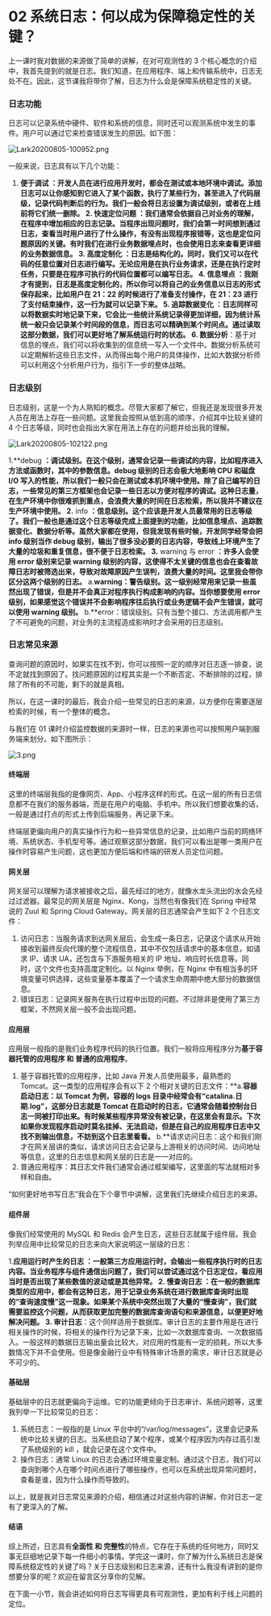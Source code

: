 # 02 系统日志：何以成为保障稳定性的关键？

上一课时我对数据的来源做了简单的讲解，在对可观测性的 3 个核心概念的介绍中，我首先提到的就是日志。我们知道，在应用程序、端上和传输系统中，日志无处不在。因此，这节课我将带你了解，日志为什么会是保障系统稳定性的关键。

### 日志功能

日志可以记录系统中硬件、软件和系统的信息，同时还可以观测系统中发生的事件。用户可以通过它来检查错误发生的原因。如下图：

![Lark20200805-100952.png](assets/CgqCHl8qWrmAflAzAAGAn77KKSE971.png)

一般来说，日志具有以下几个功能：

1. **便于调试 **：开发人员在进行应用开发时，都会在测试或本地环境中调试。添加日志可以让你感知到它进入了某个函数，执行了某些行为，甚至进入了代码层级，记录代码判断后的行为。我们一般会将日志设置为调试级别，或者在上线前将它们统一删除。
   2.** 快速定位问题 **：我们通常会依据自己对业务的理解，在程序中增加相应的日志记录。当程序出现问题时，我们会第一时间想到通过日志，查看当时用户进行了什么操作，有没有出现程序报错等，这也是定位问题原因的关键。有时我们在进行业务数据埋点时，也会使用日志来查看更详细的业务数据信息。
   3.** 高度定制化 **：日志是结构化的。同时，我们又可以在代码的任意位置对日志进行编写。无论应用是在执行业务请求，还是在执行定时任务，只要是在程序可执行的代码位置都可以编写日志。
   4.** 信息埋点 **：我刚才有提到，日志是高度定制化的，所以你可以将自己的业务信息以日志的形式保存起来，比如用户在 21：22 的时候进行了准备支付操作，在 21：23 进行了支付结束操作，这一行为就可以记录下来。
   5.** 追踪数据变化 **：日志同样可以将数据实时地记录下来，它会比一些统计系统记录得更加详细，因为统计系统一般只会记录某个时间段的信息，而日志可以精确到某个时间点。通过读取这部分数据，我们可以更好地了解系统运行时的状态。
   6.** 数据分析**：基于对信息的埋点，我们可以将收集到的信息统一写入一个文件中。数据分析系统可以定期解析这些日志文件，从而得出每个用户的具体操作，比如大数据分析师可以利用这个分析用户行为，指引下一步的整体战略。

### 日志级别

日志级别，这是一个为人熟知的概念。尽管大家都了解它，但我还是发现很多开发人员在用法上存在一些问题。这里我会按照从低到高的顺序，介绍其中比较关键的 4 个日志等级，同时也会指出大家在用法上存在的问题并给出我的理解。

![Lark20200805-102122.png](assets/CgqCHl8qWvGAFSXqAADfoMRTx1w354.png)

1.\*\*debug **：调试级别。在这个级别，通常会记录一些调试的内容，比如程序进入方法或函数时，其中的参数信息。debug 级别的日志会极大地影响 CPU 和磁盘 I/O 写入的性能，所以我们一般只会在测试或本机环境中使用。除了自己编写的日志，一些常见的第三方框架也会记录一些日志以方便对程序的调试。这种日志量，在生产环境中你很难抓到重点，会浪费大量的时间在日志检索，所以我并不建议在生产环境中使用。
2.** info **：信息级别。这个应该是开发人员最常用的日志等级了。我们一般也是通过这个日志等级完成上面提到的功能，比如信息埋点、追踪数据变化、数据分析等。虽然大家都在使用，但我发现有些时候，开发同学经常会把 info 级别当作 debug 级别，输出了很多没必要的日志内容，导致线上环境产生了大量的垃圾和重复信息，很不便于日志检索。
3.** warning 与 error **：许多人会使用 error 级别来记录 warning 级别的内容，这使得不太关键的信息也会在查看故障日志时被筛选出来，导致对故障原因产生误判，浪费大量的时间。这里我会带你区分这两个级别的日志。** a.**warning：警告级别。这一级别经常用来记录一些虽然出现了错误，但是并不会真正对程序执行构成影响的内容。当你想要使用 error 级别，如果感觉这个错误并不会影响程序往后执行或业务逻辑不会产生错误，就可以使用 warning 级别。** b.\*\*error：错误级别。只有当整个接口、方法调用都产生了不可避免的问题，对业务的主流程造成影响时才会采用的日志级别。

### 日志常见来源

查询问题的原因时，如果实在找不到，你可以按照一定的顺序对日志逐一排查，说不定就找到原因了。找问题原因的过程其实是一个不断否定、不断排除的过程，排除了所有的不可能，剩下的就是真相。

所以，在这一课时的最后，我会介绍一些常见的日志的来源，以方便你在需要逐层检索的时候，有一个整体的概念。

与我们在 01 课时介绍监控数据的来源时一样，日志的来源也可以按照用户端到服务端来划分。如下图所示：

![3.png](assets/CgqCHl8qdjSADk7DAACHGDIzLd0093.png)

#### 终端层

这里的终端层我指的是像网页、App、小程序这样的形式。在这一层的所有日志信息都不在我们的服务器端，而是在用户的电脑、手机中。所以我们想要收集的话，一般是通过打点的形式上传到后端服务，再记录下来。

终端层更偏向用户的真实操作行为和一些异常信息的记录，比如用户当前的网络环境、系统状态、手机型号等。通过观察这部分数据，我们可以看出是哪一类用户在操作时容易产生问题，这也更加方便后端和终端的研发人员定位问题。

#### 网关层

网关层可以理解为请求被接收之后，最先经过的地方，就像水龙头流出的水会先经过过滤器。最常见的网关层是 Nginx、Kong，当然也有像我们在 Spring 中经常说的 Zuul 和 Spring Cloud Gateway。网关层的日志通常会产生如下 2 个日志文件：

1. 访问日志：当服务请求到达网关层后，会生成一条日志，记录这个请求从开始接收到最终反向代理的整个流程信息，其中不仅包括请求中的基本信息，如请求 IP、请求 UA，还包含与下游服务相关的 IP 地址、响应时长信息等。同时，这个文件也支持高度定制化。以 Nginx 举例，在 Nginx 中有相当多的环境变量可供选择，这些变量基本覆盖了一个请求生命周期中绝大部分的数据信息。
1. 错误日志：记录网关服务在执行过程中出现的问题。不过除非是使用了第三方框架，不然网关层一般不会出现问题。

#### 应用层

应用层一般指的是我们业务程序代码的执行位置。我们一般将应用程序分为**基于容器托管的应用程序 **和** 普通的应用程序**。

1. 基于容器托管的应用程序，比如 Java 开发人员使用最多，最熟悉的 Tomcat。这一类型的应用程序会有以下 2 个相对关键的日志文件：\*\*a.**容器启动日志：以 Tomcat 为例，容器的 logs 目录中经常会有“catalina.日期.log”，这部分日志就是 Tomcat 在启动时的日志，它通常会随着控制台日志一同被打印出来。有时候某些程序异常没有被记录，在这里会有显示。下次如果你发现程序启动时莫名挂掉、无法启动，但是在自己的应用程序日志中又找不到输出信息，不妨到这个日志里看看。** b.\*\*请求访问日志：这个和我们刚才在网关层讲的类似，请求访问日志会记录与上游相关的访问时间、访问地址等信息，这里的日志信息和网关层的日志是一一对应的。
1. 普通应用程序：其日志文件我们通常会通过框架编写，这里面的写法就相对多样和自由。

“如何更好地书写日志”我会在下个章节中讲解，这里我们先继续介绍日志的来源。

#### 组件层

像我们经常使用的 MySQL 和 Redis 会产生日志，这些日志就属于组件层。我会列举应用中比较常见的日志来向大家说明这一层级的日志：

1.**应用运行时产生的日志 **：一般第三方应用运行时，会输出一些程序执行时的日志内容。当业务程序与组件通信出问题了，我们可以尝试通过这个日志定位，看应用当时是否出现了某些数值的波动或是其他异常。
2.** 慢查询日志 **：在一般的数据库类型的应用中，都会有这种日志，用于记录业务系统在进行数据库查询时出现的“查询速度慢”这一现象。如果某个系统中突然出现了大量的“慢查询”，我们就需要监控这个问题，从而获取更加完整的数据库查询语句和来源信息，以便更好地解决问题。
3.** 审计日志**：这个同样适用于数据库。审计日志的主要作用是在进行相关操作的时候，将相关的操作行为记录下来，比如一次数据库查询、一次数据插入。一般这样的数据日志输出量会比较大，对应用的性能有一定的损耗，所以大多数情况下并不会使用。但是像金融行业中有特殊审计场景的需求，审计日志就是必不可少的。

#### 基础层

基础层中的日志就更偏向于运维。它的功能更倾向于日志审计、系统问题等，这里我列举一下比较常见的日志：

1. 系统日志：一般指的是 Linux 平台中的“/var/log/messages”，这里会记录系统中比较关键的日志。当系统启动了某个程序，或某个程序因为内存过高引发了系统级别的 kill ，就会记录在这个文件中。
1. 操作日志：通常 Linux 的日志会通过环境变量定制。通过这个日志，我们可以查询到哪个人在哪个时间点进行了哪些操作，也可以在系统出现异常问题时，查看是谁，因为什么操作而导致的。

以上，就是我对日志常见来源的介绍，相信通过对这些内容的讲解，你对日志一定有了更深入的了解。

#### 结语

综上所述，日志具有**全面性 **和** 完整性**的特点，它存在于系统的任何地方，同时又事无巨细地记录下每一件细小的事情。学完这一课时，你了解为什么系统日志是保障系统稳定性的关键了吗？关于日志级别和日志来源，还有什么我没有讲到的是你想要分享的呢？欢迎在留言区分享你的见解。

在下面一小节，我会讲述如何将日志写得更具有可观测性，更加有利于线上问题的定位。
